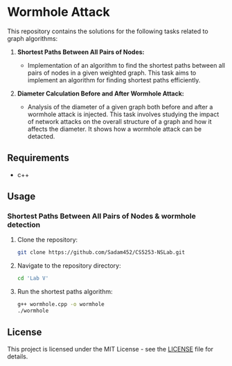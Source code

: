 # Wormhole Attack

This repository contains the solutions for the following tasks related to graph algorithms:

1. **Shortest Paths Between All Pairs of Nodes:**
   - Implementation of an algorithm to find the shortest paths between all pairs of nodes in a given weighted graph. This task aims to implement an algorithm for finding shortest paths efficiently.

2. **Diameter Calculation Before and After Wormhole Attack:**
   - Analysis of the diameter of a given graph both before and after a wormhole attack is injected. This task involves studying the impact of network attacks on the overall structure of a graph and how it affects the diameter. It shows how a wormhole attack can be detacted.

## Requirements
- c++

## Usage

### Shortest Paths Between All Pairs of Nodes & wormhole detection
1. Clone the repository:
   ```bash
   git clone https://github.com/Sadam452/CS5253-NSLab.git
   ```

2. Navigate to the repository directory:
   ```bash
   cd 'Lab V'
   ```

3. Run the shortest paths algorithm:
   ```bash
   g++ wormhole.cpp -o wormhole
   ./wormhole
   ```

## License
This project is licensed under the MIT License - see the [LICENSE](LICENSE) file for details.

